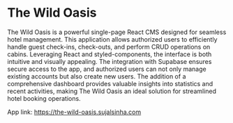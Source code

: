 # The Wild Oasis

The Wild Oasis is a powerful single-page React CMS designed for seamless hotel management. This application allows authorized users to efficiently handle guest check-ins, check-outs, and perform CRUD operations on cabins. Leveraging React and styled-components, the interface is both intuitive and visually appealing. The integration with Supabase ensures secure access to the app, and authorized users can not only manage existing accounts but also create new users. The addition of a comprehensive dashboard provides valuable insights into statistics and recent activities, making The Wild Oasis an ideal solution for streamlined hotel booking operations.

App link: https://the-wild-oasis.sujalsinha.com
